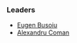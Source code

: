 ### Leaders
* [Eugen Busoiu](mailto:eugen.busoiu@owasp.org)
* [Alexandru Coman](mailto:alexandru.coman@owasp.org)
